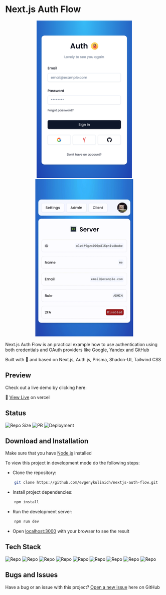 # Next.js Auth Flow

<p align="center">
  <a href="https://nextjs-auth-flow.vercel.app/">
      <img src="./public/preview/preview.png" height="500">
  </a>
  <a href="https://nextjs-auth-flow.vercel.app/">
      <img src="./public/preview/preview.gif" height="500">
  </a>
</p>

Next.js Auth Flow is an practical example how to use authentication using both credentials and OAuth providers like
Google, Yandex and GitHub

Built with 🤍 and based on Next.js, Auth.js, Prisma, Shadcn-UI, Tailwind CSS

## Preview

Check out a live demo by clicking here:

🔗 [View Live](https://nextjs-auth-flow.vercel.app/) on vercel

## Status

![Repo Size](https://img.shields.io/github/repo-size/evgenykulinich/nextjs-auth-flow?labelColor=000&color=2564c4&logo=github&logoColor=fff&style=for-the-badge)
![PR](https://img.shields.io/github/issues-pr-closed/evgenykulinich/nextjs-auth-flow?labelColor=000&color=2564c4&logo=github&logoColor=fff&style=for-the-badge)
![Deployment](https://img.shields.io/github/deployments/evgenykulinich/nextjs-auth-flow/production?labelColor=000&color=2564c4&logo=github&logoColor=fff&style=for-the-badge)

## Download and Installation

Make sure that you have [Node.js](https://nodejs.org/en/) installed

To view this project in development mode do the following steps:

* Clone the repository:

```bash 
    git clone https://github.com/evgenykulinich/nextjs-auth-flow.git
```

* Install project dependencies:

```bash 
    npm install
```

* Run the development server:

```bash 
    npm run dev
```

* Open [localhost:3000](http://localhost:3000) with your browser to see the result

## Tech Stack

![Repo](https://img.shields.io/badge/next.js-next?labelColor=000&color=000&logo=next.js&logoColor=fff&style=for-the-badge)
![Repo](https://img.shields.io/badge/typescript-typescript?labelColor=000&color=000&logo=typescript&logoColor=fff&style=for-the-badge)
![Repo](https://img.shields.io/badge/shadcn/ui-shadcn/ui?labelColor=000&color=000&logo=shadcnui&logoColor=fff&style=for-the-badge)
![Repo](https://img.shields.io/badge/tailwindcss-tailwindcss?labelColor=000&color=000&logo=tailwindcss&logoColor=fff&style=for-the-badge)
![Repo](https://img.shields.io/badge/prisma-prisma?labelColor=000&color=000&logo=prisma&logoColor=fff&style=for-the-badge)
![Repo](https://img.shields.io/badge/eslint-eslint?labelColor=000&color=000&logo=eslint&logoColor=fff&style=for-the-badge)
![Repo](https://img.shields.io/badge/prettier-prettier?labelColor=000&color=000&logo=prettier&logoColor=fff&style=for-the-badge)
![Repo](https://img.shields.io/badge/resend-resend?labelColor=000&color=000&logo=resend&logoColor=fff&style=for-the-badge)
![Repo](https://img.shields.io/badge/vercel-vercel?labelColor=000&color=000&logo=vercel&logoColor=fff&style=for-the-badge)

## Bugs and Issues

Have a bug or an issue with this project? [Open a new issue](https://github.com/evgenykulinich/nextjs-auth-flow/issues)
here on GitHub
